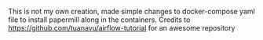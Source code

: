 This is not my own creation, made simple changes to docker-compose yaml file to install papermill along in the containers. Credits to https://github.com/tuanavu/airflow-tutorial for an awesome repository
